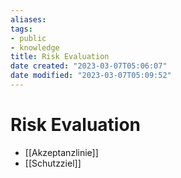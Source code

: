 ```yaml
---
aliases: 
tags:
- public
- knowledge
title: Risk Evaluation
date created: "2023-03-07T05:06:07"
date modified: "2023-03-07T05:09:52"
---
```


# Risk Evaluation

- [[Akzeptanzlinie]]
- [[Schutzziel]]
